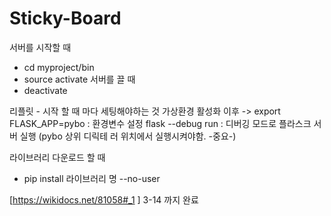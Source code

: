 # Sticky-Board
서버를 시작할 때
- cd myproject/bin
- source activate
서버를 끌 때
- deactivate

리플릿 - 시작 할 때 마다 세팅해야하는 것
가상환경 활성화 이후
-> export FLASK_APP=pybo : 환경변수 설정
   flask --debug run : 디버깅 모드로 플라스크 서버 실행 (pybo 상위 디릭테      러 위치에서 실행시켜야함. -중요-)


라이브러리 다운로드 할 때
- pip install 라이브러리 명 --no-user

[https://wikidocs.net/81058#_1 ] 3-14 까지 완료